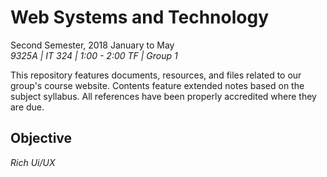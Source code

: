 # Web Systems and Technology

Second Semester, 2018 January to May<br>
*9325A | IT 324 | 1:00 - 2:00 TF | Group 1*

This repository features documents, resources, and files related to our group's course website. Contents feature extended notes based on the subject syllabus. All references have been properly accredited where they are due.

## Objective

*Rich Ui/UX*